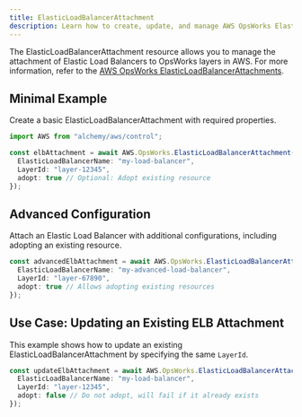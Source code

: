 ```yaml
---
title: ElasticLoadBalancerAttachment
description: Learn how to create, update, and manage AWS OpsWorks ElasticLoadBalancerAttachments using Alchemy Cloud Control.
---
```


The ElasticLoadBalancerAttachment resource allows you to manage the attachment of Elastic Load Balancers to OpsWorks layers in AWS. For more information, refer to the [AWS OpsWorks ElasticLoadBalancerAttachments](https://docs.aws.amazon.com/opsworks/latest/userguide/).

## Minimal Example

Create a basic ElasticLoadBalancerAttachment with required properties.

```ts
import AWS from "alchemy/aws/control";

const elbAttachment = await AWS.OpsWorks.ElasticLoadBalancerAttachment("myElbAttachment", {
  ElasticLoadBalancerName: "my-load-balancer",
  LayerId: "layer-12345",
  adopt: true // Optional: Adopt existing resource
});
```

## Advanced Configuration

Attach an Elastic Load Balancer with additional configurations, including adopting an existing resource.

```ts
const advancedElbAttachment = await AWS.OpsWorks.ElasticLoadBalancerAttachment("advancedElbAttachment", {
  ElasticLoadBalancerName: "my-advanced-load-balancer",
  LayerId: "layer-67890",
  adopt: true // Allows adopting existing resources
});
```

## Use Case: Updating an Existing ELB Attachment

This example shows how to update an existing ElasticLoadBalancerAttachment by specifying the same `LayerId`.

```ts
const updateElbAttachment = await AWS.OpsWorks.ElasticLoadBalancerAttachment("updateElbAttachment", {
  ElasticLoadBalancerName: "my-load-balancer",
  LayerId: "layer-12345",
  adopt: false // Do not adopt, will fail if it already exists
});
```